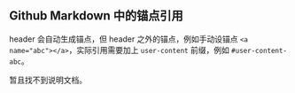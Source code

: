 ## Github Markdown 中的锚点引用

header 会自动生成锚点，但 header 之外的锚点，例如手动设锚点 `<a name="abc"></a>`，实际引用需要加上 `user-content` 前缀，例如 `#user-content-abc`。

暂且找不到说明文档。
